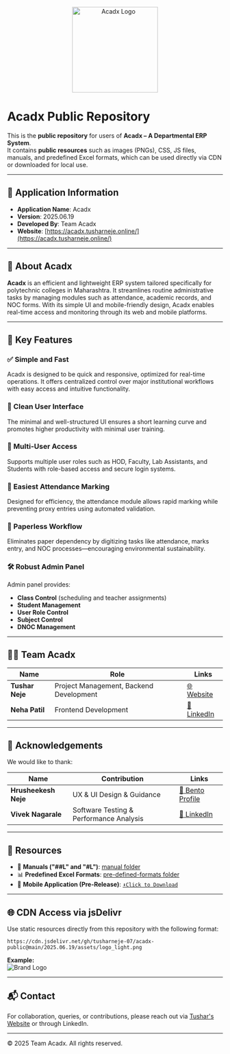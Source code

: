 
<p align="center">
  <img src="https://cdn.jsdelivr.net/gh/tusharneje-07/acadx-public@main/2025.06.19/assets/logo_light.png" alt="Acadx Logo" width="200"/>
</p>


# Acadx Public Repository

This is the **public repository** for users of **Acadx – A Departmental ERP System**.  
It contains **public resources** such as images (PNGs), CSS, JS files, manuals, and predefined Excel formats, which can be used directly via CDN or downloaded for local use.

---

## 📘 Application Information

- **Application Name**: Acadx  
- **Version**: 2025.06.19  
- **Developed By**: Team Acadx  
- **Website**: [https://acadx.tusharneje.online/](https://acadx.tusharneje.online/)

---

## 📌 About Acadx

**Acadx** is an efficient and lightweight ERP system tailored specifically for polytechnic colleges in Maharashtra. It streamlines routine administrative tasks by managing modules such as attendance, academic records, and NOC forms. With its simple UI and mobile-friendly design, Acadx enables real-time access and monitoring through its web and mobile platforms.

---

## 🚀 Key Features

### ✅ Simple and Fast  
Acadx is designed to be quick and responsive, optimized for real-time operations. It offers centralized control over major institutional workflows with easy access and intuitive functionality.

### 🎨 Clean User Interface  
The minimal and well-structured UI ensures a short learning curve and promotes higher productivity with minimal user training.

### 👥 Multi-User Access  
Supports multiple user roles such as HOD, Faculty, Lab Assistants, and Students with role-based access and secure login systems.

### 📝 Easiest Attendance Marking  
Designed for efficiency, the attendance module allows rapid marking while preventing proxy entries using automated validation.

### 📄 Paperless Workflow  
Eliminates paper dependency by digitizing tasks like attendance, marks entry, and NOC processes—encouraging environmental sustainability.

### 🛠️ Robust Admin Panel  
Admin panel provides:
- **Class Control** (scheduling and teacher assignments)
- **Student Management**
- **User Role Control**
- **Subject Control**
- **DNOC Management**

---

## 👨‍💻 Team Acadx

| Name | Role | Links |
|------|------|-------|
| **Tushar Neje** | Project Management, Backend Development | [🌐 Website](https://tusharneje.online/) |
| **Neha Patil** | Frontend Development | [🔗 LinkedIn](https://www.linkedin.com/in/neha-patil-707b43293/) |

---

## 🙌 Acknowledgements

We would like to thank:

| Name | Contribution | Links |
|------|--------------|-------|
| **Hrusheekesh Neje** | UX & UI Design & Guidance | [🎯 Bento Profile](https://bento.me/hrusheekesh) |
| **Vivek Nagarale** | Software Testing & Performance Analysis | [🔗 LinkedIn](https://www.linkedin.com/in/vivek-nagarale-530864113) |

---

## 📁 Resources

- 📄 **Manuals ("##L" and "#L")**: [manual folder](./2025.06.19/manuals/)
- 📊 **Predefined Excel Formats**: [pre-defined-formats folder](./2025.06.19/pre-defined-formats/)
- 📲 **Mobile Application (Pre-Release)**: [``⬇️Click to Download``]('https://github.com/tusharneje-07/acadx-public/releases/download/application/acadx-mobile-0.0.1.apk')

---

## 🌐 CDN Access via jsDelivr

Use static resources directly from this repository with the following format:

```
https://cdn.jsdelivr.net/gh/tusharneje-07/acadx-public@main/2025.06.19/assets/logo_light.png

```

**Example:**  
![Brand Logo](https://cdn.jsdelivr.net/gh/tusharneje-07/acadx-public@main/2025.06.19/assets/logo_light.png)  

---

## 📬 Contact

For collaboration, queries, or contributions, please reach out via [Tushar's Website](https://tusharneje.online/) or through LinkedIn.

---

© 2025 Team Acadx. All rights reserved.


